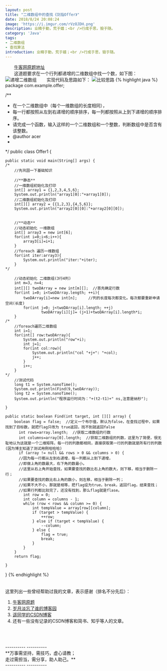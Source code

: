 ```yaml
---
layout: post
title: "二维数组中的查找《剑指Offer》"
date: 2018/8/24 20:08:24 
image: 'https://i.imgur.com/rVzOJDH.png'
description: 业精于勤，荒于嬉；<br />行成于思，毁于随。
category: 'Java'
tags:
- 二维数组
- 查找算法
introduction: 业精于勤，荒于嬉；<br />行成于思，毁于随。
---
```

&emsp;&emsp;[牛客网原题地址](https://www.nowcoder.com/practice/abc3fe2ce8e146608e868a70efebf62e?tpId=13&tqId=11154&tPage=1&rp=1&ru=/ta/coding-interviews&qru=/ta/coding-interviews/question-ranking)
<br />
&emsp;&emsp;这道题要求在一个行列都递增的二维数组中找一个数，如下图：
![递增二维数组](https://i.imgur.com/hqBCZqp.png)
&emsp;&emsp;实现代码及思路如下：
![比较思路](https://i.imgur.com/hDlpBC7.png)
{% highlight java %}
package com.example.offer;

/**
 * 在一个二维数组中（每个一维数组的长度相同），
 * 每一行都按照从左到右递增的顺序排序，每一列都按照从上到下递增的顺序排序。
 * 请完成一个函数，输入这样的一个二维数组和一个整数，判断数组中是否含有该整数。
 * @author acer
 *
 */
public class Offer1 {
	
	public static void main(String[] args) {
	/*	
		//先巩固一下基础知识
		
		//**静态**
		//一维数组初始化及打印
		int[] array1 = {1,2,3,4,5,6};
		System.out.println("array1[0]:"+array1[0]);
		//二维数组初始化及打印
		int[][] array2 = {{1,2,3},{4,5,6}};
		System.out.println("array2[0][0]:"+array2[0][0]);
		
		
		//**动态**
		//动态初始化 一维数组
		int[] array3 = new int[6];
		for(int i=0;i<6;i++){
			array3[i]=i+1;
		}
		//foreach 遍历一维数组
		for(int iter:array3){
			System.out.println("iter:"+iter);
		}
	*/	
		
		//动态初始化 二维数组(3行4列)
		int m=3, n=4;
		int[][] twoDArray = new int[m][];  //首先确定行数
        for(int i=0; i<twoDArray.length; ++i){
        	twoDArray[i]=new int[n];     //列的长度每次都变化。每次都要重新申请空间(长度)
            for(int j=0; j<twoDArray[i].length; ++j)
            		twoDArray[i][j]= (j+1)+twoDArray[i].length*i;
        }
    /*   
        //foreach遍历二维数组
        int i=1;
        for(int[] row:twoDArray){
        	System.out.println("row"+i);
        	int j=1;
        	for(int col:row){
        		System.out.println("col "+j+": "+col);
        		j++;
        	}
        	i++;
        }
    */  
        //测试代码
        long t1 = System.nanoTime();
        System.out.println(Find(9,twoDArray));
        long t2 = System.nanoTime();
        System.out.println("程序运行时间为："+(t2-t1)+" ns,注意是纳秒");
				
	}
	
	public static boolean Find(int target, int [][] array) {
		boolean flag = false;  //定义一个布尔值，默认为false，在查找过程中，如果找到了目标数，就把flag只改为 true返回，找不到就返回false
          int rows=array.length;  //获取二维数组的行数
          int columns=array[0].length;  //获取二维数组的列数，这里为了简便，很无耻地认为这就是一个二维矩阵，每一行的列数都相同，直接获取第一行的列数就是所有行的列数(因为博主知道了测试用例哈哈哈)
          if (array != null && rows > 0 && columns > 0) {    
          //因为每一行都从左到右递增，每一列都从上到下递增，
          //即做上角的数最大，右下角的数最小。
          //这里从右上角开始查找，如果要查找的数比右上角的数大，则下移，相当于删除一行；
          //如果要查找的数比右上角的数小，则左移，相当于删除一列；
          //如果不大不小，那就是相等，把flag设为true，break，返回flag，结束查找；
          //如果行列都比较完了，还没有找到，那么flag就是flase。   
            int row = 0;                
            int column = columns - 1;    
            while (row < rows && column >= 0) {    
                int tempValue = array[row][column];    
                if (target > tempValue) {    
                    ++row;    
                } else if (target < tempValue) {    
                    --column;    
                } else {    
                    flag = true;    
                    break;   
                }    
            }    
        }
        return flag;    

    }
	
}
{% endhighlight %}
<br />
<br />
<br />
这里列出一些曾经帮助过我的文章，表示感谢（排名不分先后）：
1. [牛客网原题](https://www.nowcoder.com/practice/abc3fe2ce8e146608e868a70efebf62e?tpId=13&tqId=11154&tPage=1&rp=1&ru=/ta/coding-interviews&qru=/ta/coding-interviews/question-ranking)
2. [岁月淡忘了谁的博客园](https://www.cnblogs.com/henuyuxiang/p/6215663.html)
3. [遥同学的CSDN博客](https://blog.csdn.net/qq_15062527/article/details/48845957)
4. 还有一些没有记录的CSDN博客和简书、知乎等人的文章。
<br />
<br />
<br />
----------
----------
<br />
**万事需坚持，需技巧，虚心请教；<br />走过需担当，需分享，助人助己。**
<br />
----------
----------
<br />
<br />
<br />